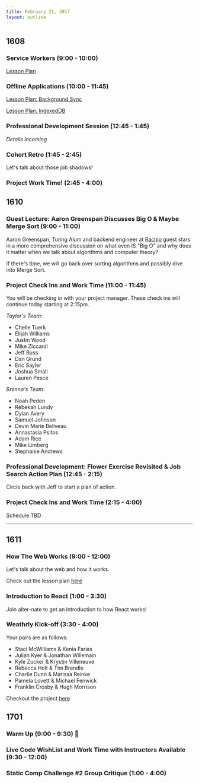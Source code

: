 ```yaml
---
title: February 21, 2017
layout: outline
---
```


## 1608

### Service Workers (9:00 - 10:00)

[Lesson Plan](http://frontend.turing.io/lessons/service-workers.html)

### Offline Applications (10:00 - 11:45)

[Lesson Plan: Background Sync](http://frontend.turing.io/lessons/background-sync.html)

[Lesson Plan: IndexedDB](http://frontend.turing.io/lessons/indexedDB.html)

### Professional Development Session (12:45 - 1:45)

_Details incoming_

### Cohort Retro (1:45 - 2:45)

Let's talk about those job shadows!

### Project Work Time! (2:45 - 4:00)

## 1610

### Guest Lecture: Aaron Greenspan Discusses Big O & Maybe Merge Sort (9:00 - 11:00)
Aaron Greenspan, Turing Alum and backend engineer at [Rachio](http://rachio.com/about) guest stars in a more comprehensive discussion on what even IS "Big O" and why does it matter when we talk about algorithms and computer theory?  

If there's time, we will go back over sorting algorithms and possibly dive into Merge Sort.

### Project Check Ins and Work Time (11:00 - 11:45)  
  You will be checking in with your project manager. These check ins will continue today starting at 2:15pm.
  
  *Taylor's Team:*
- Chelle Tuerk
- Elijah Williams
- Justin Wood
- Mike Ziccardi
- Jeff Buss
- Dan Grund
- Eric Sayler
- Joshua Small
- Lauren Pesce

*Brenna's Team:*
- Noah Peden
- Rebekah Lundy
- Dylan Avery
- Samuel Johnson
- Devin Marie Beliveau
- Annastasia Psitos
- Adam Rice
- Mike Limberg
- Stephanie Andrews

### Professional Development: Flower Exercise Revisited & Job Search Action Plan (12:45 - 2:15)

Circle back with Jeff to start a plan of action.


### Project Check Ins and Work Time (2:15 - 4:00)

Schedule TBD

--------------------------------------------

## 1611

### How The Web Works (9:00 - 12:00)

Let's talk about the web and how it works.

Check out the lesson plan [here](http://frontend.turing.io/lessons/how-the-web-works.html)

### Introduction to React (1:00 - 3:30)

Join alter-nate to get an introduction to how React works!

### Weathrly Kick-off (3:30 - 4:00)

Your pairs are as follows:  

* Staci McWilliams & Kenia Farias
* Julian Kyer & Jonathan Willemain
* Kyle Zucker & Krystin Villeneuve
* Rebecca Holt & Tim Brandle
* Charlie Dunn & Marissa Reinke
* Pamela Lovett & Michael Fenwick
* Franklin Crosby & Hugh Morrison

Checkout the project [here](http://frontend.turing.io/projects/weathrly.html)

## 1701

### Warm Up (9:00 - 9:30) :muscle:

### Live Code WishList and Work Time with Instructors Available (9:30 - 12:00)

### Static Comp Challenge #2 Group Critique (1:00 - 4:00)
